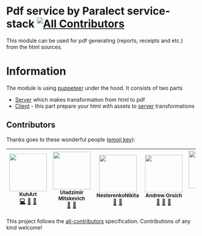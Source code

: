 Pdf service by Paralect service-stack
[![All Contributors](https://img.shields.io/badge/all_contributors-5-orange.svg?style=flat-square)](#contributors)
===========
This module can be used for pdf generating (reports, receipts and etc.) from the html sources.

Information
===========
The module is using [puppeteer](https://www.npmjs.com/package/puppeteer) under the hood.
It consists of two parts
 - [Server](server/README.md) which makes transformation from html to pdf
 - [Client](client/README.md) - this part prepare your html with assets to [server](server/README.md) transformations
## Contributors

Thanks goes to these wonderful people ([emoji key](https://github.com/kentcdodds/all-contributors#emoji-key)):

<!-- ALL-CONTRIBUTORS-LIST:START - Do not remove or modify this section -->
<!-- prettier-ignore -->
| [<img src="https://avatars3.githubusercontent.com/u/14125982?v=4" width="100px;"/><br /><sub><b>KuhArt</b></sub>](https://github.com/KuhArt)<br />[💻](https://github.com/paralect/pdf-service/commits?author=KuhArt "Code") [📖](https://github.com/paralect/pdf-service/commits?author=KuhArt "Documentation") [🐛](https://github.com/paralect/pdf-service/issues?q=author%3AKuhArt "Bug reports") | [<img src="https://avatars2.githubusercontent.com/u/2989199?v=4" width="100px;"/><br /><sub><b>Uladzimir Mitskevich</b></sub>](https://github.com/umitskevich)<br />[🤔](#ideas-umitskevich "Ideas, Planning, & Feedback") [🐛](https://github.com/paralect/pdf-service/issues?q=author%3Aumitskevich "Bug reports") | [<img src="https://avatars1.githubusercontent.com/u/12069883?v=4" width="100px;"/><br /><sub><b>NesterenkoNikita</b></sub>](https://github.com/NesterenkoNikita)<br />[🤔](#ideas-NesterenkoNikita "Ideas, Planning, & Feedback") [🐛](https://github.com/paralect/pdf-service/issues?q=author%3ANesterenkoNikita "Bug reports") | [<img src="https://avatars3.githubusercontent.com/u/681396?v=4" width="100px;"/><br /><sub><b>Andrew Orsich</b></sub>](http://paralect.com)<br />[🤔](#ideas-anorsich "Ideas, Planning, & Feedback") [🐛](https://github.com/paralect/pdf-service/issues?q=author%3Aanorsich "Bug reports") [🎨](#design-anorsich "Design") | [<img src="https://avatars2.githubusercontent.com/u/6461311?v=4" width="100px;"/><br /><sub><b>Evgeny Zhivitsa</b></sub>](https://github.com/ezhivitsa)<br />[💻](https://github.com/paralect/pdf-service/commits?author=ezhivitsa "Code") [🎨](#design-ezhivitsa "Design") |
| :---: | :---: | :---: | :---: | :---: |
<!-- ALL-CONTRIBUTORS-LIST:END -->

This project follows the [all-contributors](https://github.com/kentcdodds/all-contributors) specification. Contributions of any kind welcome!